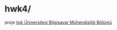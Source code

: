 # hwk4/
 proje
 [Işık Üniversitesi Bilgisayar Mühendisliği Bölümü](https://www.isikun.edu.tr/akademik/muhendislik-fakultesi/bolumler-ve-programlar/bilgisayar-muhendisligi/programlar/lisans-programi/yazilim-muhendisligi)

